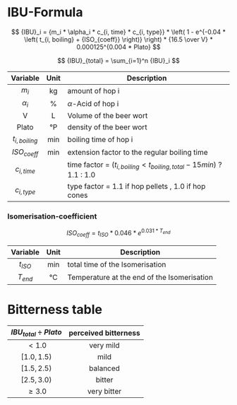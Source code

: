 # IBU-Formula

$$ {IBU}_i = {m_i * \alpha_i * c_{i, time} * c_{i, type}} * \left( 1 - e^{-0.04 * \left( t_{i, boiling} + {ISO_{coeff}} \right)} \right) * {16.5 \over V} * 0.000125^{0.004 * Plato} $$

$$ {IBU}_{total} = \sum_{i=1}^n {IBU}_i $$

| Variable | Unit | Description |
| :---: | :---: | --- |
| $m_i$ | kg | amount of hop i |
| $\alpha_i$ | % | $\alpha$-Acid of hop i |
| V | L | Volume of the beer wort |
| Plato | °P | density of the beer wort |
| $t_{i, boiling}$ | min | boiling time of hop i |
| ${ISO_{coeff}}$ | min | extension factor to the regular boiling time |
| $c_{i, time}$ | | time factor = $\left(t_{i, boiling} < t_{boiling, total} - 15 min \right)$ ? 1.1 : 1.0 | 
| $c_{i, type}$ | | type factor = 1.1 if hop pellets , 1.0 if hop cones |

### Isomerisation-coefficient

$$ {ISO_{coeff}} = t_{ISO} * 0.046 * e^{0.031 * T_{end}} $$

| Variable | Unit | Description |
| :---: | :---: | --- |
| $t_{ISO}$ | min | total time of the Isomerisation |
| $T_{end}$ | °C | Temperature at the end of the Isomerisation |

# Bitterness table

| ${IBU_{total} \div Plato}$ | perceived bitterness |
| :---: | :---: |
| $< 1.0$ | very mild |
| $[1.0, 1.5)$ | mild |
| $[1.5, 2.5)$ | balanced |
| $[2.5, 3.0)$ | bitter |
| $\geq 3.0$ | very bitter |
